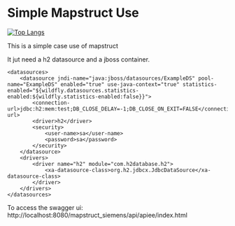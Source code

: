 # Simple Mapstruct Use

[![Top Langs](https://github-readme-stats.vercel.app/api/top-langs/?username=victorinno&hide=javascript,html,css)](https://github.com/anuraghazra/github-readme-stats)

This is a simple case use of mapstruct

It jut need a h2 datasource and a jboss container.

```
<datasources>
    <datasource jndi-name="java:jboss/datasources/ExampleDS" pool-name="ExampleDS" enabled="true" use-java-context="true" statistics-enabled="${wildfly.datasources.statistics-enabled:${wildfly.statistics-enabled:false}}">
        <connection-url>jdbc:h2:mem:test;DB_CLOSE_DELAY=-1;DB_CLOSE_ON_EXIT=FALSE</connection-url>
        <driver>h2</driver>
        <security>
            <user-name>sa</user-name>
            <password>sa</password>
        </security>
    </datasource>
    <drivers>
        <driver name="h2" module="com.h2database.h2">
            <xa-datasource-class>org.h2.jdbcx.JdbcDataSource</xa-datasource-class>
        </driver>
    </drivers>
</datasources>
```

To access the swagger ui:
http://localhost:8080/mapstruct_siemens/api/apiee/index.html


